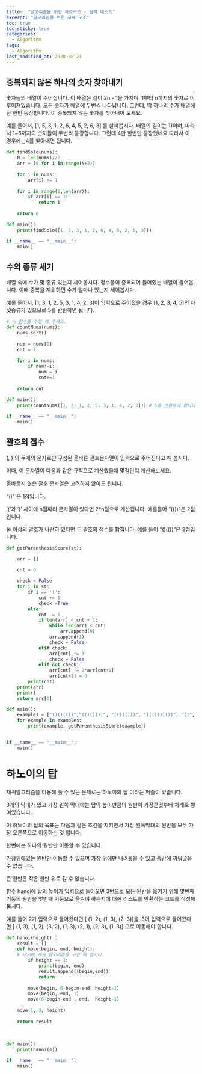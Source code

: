 ```yaml
---
title:  "알고리즘을 위한 자료구조 - 실력 테스트"
excerpt: "알고리즘을 위한 자료 구조"
toc: true
toc_sticky: true
categories:
  - Algorithm
tags:
  - Algorithm
last_modified_at: 2020-08-21
---
```


## 중복되지 않은 하나의 숫자 찾아내기
숫자들의 배열이 주어집니다. 이 배열은 길이 2n - 1을 가지며, 1부터 n까지의 숫자로 이루어져있습니다.
모든 숫자가 배열에 두번씩 나타납니다. 그런데, 딱 하나의 수가 배열에 단 한번 등장합니다.
이 중복되지 않는 숫자를 찾아내어 보세요.
  
예를 들어서, [1, 5, 3, 1, 2, 6, 4, 5, 2, 6, 3] 를 살펴봅시다. 배열의 길이는 11이며, 따라서 1~6까지의 숫자들이 두번씩 등장합니다. 그런데 4만 한번만 등장했네요.따라서 이 경우에는4를 찾아내면 됩니다.

```python
def findSolo(nums):
    N = len(nums)//2
    arr = [0 for i in range(N+2)]
    
    for i in nums:
        arr[i] += 1
    
    for i in range(1,len(arr)):
        if arr[i] == 1:
            return i
    
    return 0

def main():
	print(findSolo([1, 5, 3, 1, 2, 6, 4, 5, 2, 6, 3]))

if __name__ == "__main__":
    main()
```

## 수의 종류 세기
배열 속에 수가 몇 종류 있는지 세어봅시다. 정수들이 중복되어 들어있는 배열이 들어옵니다. 이때 중복을 제외하면 수가 얼마나 있는지 세어봅시다.
  
예를 들어서, [1, 3, 1, 2, 5, 3, 1, 4, 2, 3]이 입력으로 주어졌을 경우 [1, 2, 3, 4, 5]의 다섯종류가 있으므로 5를 반환하면 됩니다.

```python
# 이 함수를 수정 해 주세요.
def countNums(nums):
    nums.sort()
    
    num = nums[0]
    cnt = 1
    
    for i in nums:
        if num!=i:
            num = i
            cnt+=1
    
    return cnt

def main():
    print(countNums([1, 3, 1, 2, 5, 3, 1, 4, 2, 3])) # 5를 반환해야 합니다.
    
if __name__ == "__main__":
    main()
```

## 괄호의 점수
(, ) 의 두개의 문자로만 구성된 올바른 괄호문자열이 입력으로 주어진다고 해 봅시다.
  
이때, 이 문자열이 다음과 같은 규칙으로 계산했을때 몇점인지 계산해보세요.
  
올바르지 않은 괄호 문자열은 고려하지 않아도 됩니다.
  
“()” 은 1점입니다.
  
‘(‘과 ‘)’ 사이에 n점짜리 문자열이 있다면 2*n점으로 계산됩니다. 예를들어 “(())”은 2점입니다.
  
둘 이상의 괄호가 나란히 있다면 두 괄호의 점수를 합칩니다. 예를 들어 “()(())”은 3점입니다.

```python
def getParenthesisScore(st):

    arr = []

    cnt = 0
    
    check = False
    for i in st:
        if i == '(':
            cnt += 1
            check =True
        else:
            cnt -= 1
            if len(arr) < cnt + 1:
                while len(arr) < cnt:
                    arr.append(0)
                arr.append(1)
                check = False
            elif check:
                arr[cnt] += 1
                check = False
            elif not check:
                arr[cnt] += 2*arr[cnt+1]
                arr[cnt+1] = 0
        print(cnt)
    print(arr)
    print()
    return arr[0]

def main():
    examples = ["()()(())","(()()())", "(()(()))", "((()())())", "()", "((()))()"] # 4, 6, 10, 1, 5 점이 나와야 합니다.
    for example in examples:
        print(example, getParenthesisScore(example))

    
if __name__ == "__main__":
    main()
```

# 하노이의 탑
재귀알고리즘을 이용해 풀 수 있는 문제로는 하노이의 탑 이라는 퍼즐이 있습니다.
  
3개의 막대가 있고 가장 왼쪽 막대에는 탑의 높이만큼의 원반이 가장큰것부터 차례로 쌓여있습니다.
  
이 하노이의 탑의 목표는 다음과 같은 조건을 지키면서 가장 왼쪽막대의 원반을 모두 가장 오른쪽으로 이동하는 것 입니다.
  
한번에는 하나의 원반만 이동할 수 있습니다.
  
가장위에있는 원반만 이동할 수 있으며 가장 위에만 내려놓을 수 있고 중간에 끼워넣을 수 없습니다.
  
큰 원반은 작은 원반 위로 갈 수 없습니다.
  
함수 hanoi에 탑의 높이가 입력으로 들어오면 3번으로 모든 원반을 옮기기 위해 몇번째 기둥의 원반을 몇번째 기둥으로 옮겨야 하는지에 대한 리스트를 반환하는 코드를 작성해 봅시다.
  
예를 들어 2가 입력으로 들어왔다면
[ (1, 2), (1, 3), (2, 3)]을, 3이 입력으로 들어왔다면 [ (1, 3), (1, 2), (3, 2), (1, 3), (2, 1), (2, 3), (1, 3)] 으로 이동해야 합니다.

```python
def hanoi(height) :
    result = []
    def move(begin, end, height):
    # 여기에 재귀 알고리즘을 구현 해 봅시다.
        if height == 1:
            print(begin, end)
            result.append((begin,end))
            return
        
        move(begin, 6-begin-end, height-1)
        move(begin, end, 1)
        move(6-begin-end , end,  height-1)
        
    move(1, 3, height)
    
    return result
    
    
        
def main():
    print(hanoi(4))

if __name__ == "__main__":
    main()
```
